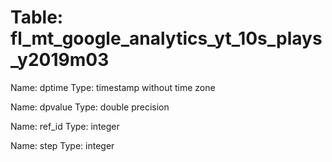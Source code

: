 Table: fl_mt_google_analytics_yt_10s_plays_y2019m03
===================================================

Name: dptime
Type: timestamp without time zone

Name: dpvalue
Type: double precision

Name: ref_id
Type: integer

Name: step
Type: integer


